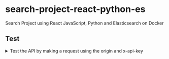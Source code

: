 # search-project-react-python-es
Search Project using React JavaScript, Python and Elasticsearch on Docker

## Test

<details>
  <summary>Test the API by making a request using the origin and x-api-key</summary>

```bash
curl -H "X-API-Key: super-secret-key" -H "Origin: http://192.168.0.70:3000" http://192.168.0.70:5000/popular-tags -i
HTTP/1.1 200 OK
Server: Werkzeug/3.1.3 Python/3.11.11
Date: Thu, 27 Mar 2025 22:24:28 GMT
Content-Type: application/json
Content-Length: 133
Access-Control-Allow-Origin: http://192.168.0.70:3000
Connection: close

[
  "drama",
  "thriller",
  "action",
  "crime",
  "sci-fi",
  "classic",
  "psychological",
  "epic",
  "family",
  "historical"
]
```

</details>
